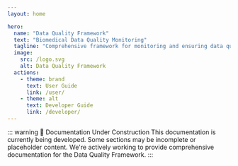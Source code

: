 ```yaml
---
layout: home

hero:
  name: "Data Quality Framework"
  text: "Biomedical Data Quality Monitoring"
  tagline: "Comprehensive framework for monitoring and ensuring data quality in biomedical research environments"
  image:
    src: /logo.svg
    alt: Data Quality Framework
  actions:
    - theme: brand
      text: User Guide
      link: /user/
    - theme: alt
      text: Developer Guide
      link: /developer/
---
```


::: warning 🚧 Documentation Under Construction
This documentation is currently being developed. Some sections may be incomplete or placeholder content. We're actively working to provide comprehensive documentation for the Data Quality Framework.
:::